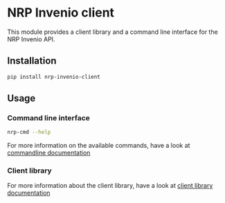 # NRP Invenio client

This module provides a client library and a command line interface for the NRP Invenio API.

## Installation

```bash
pip install nrp-invenio-client
```

## Usage

### Command line interface

```bash
nrp-cmd --help
```

For more information on the available commands, have a look at [commandline documentation](https://nrp-cz.github.io/docs/userguide/commandline)

### Client library

For more information about the client library, have a look at [client library documentation](https://nrp-cz.github.io/docs/develop/client)